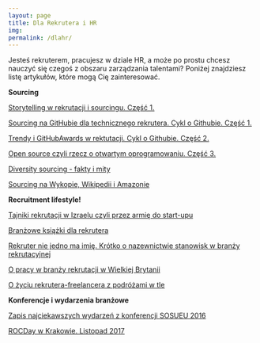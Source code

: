 ```yaml
---
layout: page
title: Dla Rekrutera i HR
img: 
permalink: /dlahr/
---
```


<div class="mt50"></div>


<p>Jesteś rekruterem, pracujesz w dziale HR, a może po prostu chcesz nauczyć się czegoś z obszaru zarządzania talentami? Poniżej znajdziesz listę artykułów, które mogą Cię zainteresować.</p>


<b>Sourcing</b>

[Storytelling w rekrutacji i sourcingu. Część 1.](http://ministryoftalent.co.uk/2017/06/05/storytelling-w-rekrutacji-1/)

[Sourcing na GitHubie dla technicznego rekrutera. Cykl o Githubie. Część 1.](http://ministryoftalent.co.uk/2017/08/08/sourcing-na-githubie/)

[Trendy i GitHubAwards w rektutacji. Cykl o Githubie. Część 2.](http://ministryoftalent.co.uk/2017/09/01/super-programisci-github-czesc-2/)

[Open source czyli rzecz o otwartym oprogramowaniu. Część 3.](http://ministryoftalent.co.uk/2017/10/02/github-open-source-czesc-3/)

[Diversity sourcing - fakty i mity](http://ministryoftalent.co.uk/2018/02/05/mity-o-diversity-rekrutacja/) 

[Sourcing na Wykopie, Wikipedii i Amazonie](http://ministryoftalent.co.uk/2018/04/07/programista-na-wykopie/)



<b>Recruitment lifestyle!</b>

[Tajniki rekrutacji w Izraelu czyli przez armię do start-upu](http://ministryoftalent.co.uk/2017/01/13/izrael-rekrutacja/)

[Branżowe książki dla rekrutera](http://ministryoftalent.co.uk/2016/07/20/ksiazki-dla-rekrutera/) 

[Rekruter nie jedno ma imię. Krótko o nazewnictwie stanowisk w branży rekrutacyjnej](http://ministryoftalent.co.uk/2016/04/25/rekruter-nie-jedno/) 

[O pracy w branży rekrutacji w Wielkiej Brytanii](http://ministryoftalent.co.uk/2016/06/23/praca-w-rekrutacji/) 

[O życiu rekrutera-freelancera z podróżami w tle](http://ministryoftalent.co.uk/2016/11/29/nomad-pl/) 


<b>Konferencje i wydarzenia branżowe</b>

[Zapis najciekawszych wydarzeń z konferencji SOSUEU 2016](http://ministryoftalent.co.uk/2016/10/08/sosueu2016/) 

[ROCDay w Krakowie. Listopad 2017](http://ministryoftalent.co.uk/2017/12/25/ROC-day-krakow/)






